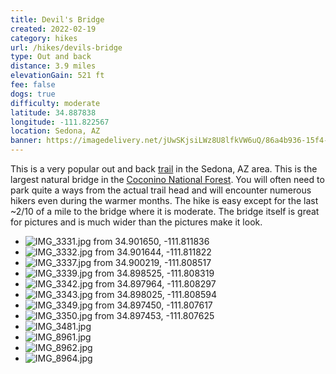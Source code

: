 ```yaml
---
title: Devil's Bridge
created: 2022-02-19
category: hikes
url: /hikes/devils-bridge
type: Out and back
distance: 3.9 miles
elevationGain: 521 ft
fee: false
dogs: true
difficulty: moderate
latitude: 34.887838
longitude: -111.822567
location: Sedona, AZ
banner: https://imagedelivery.net/jUwSKjsiLWz8U8lfkVW6uQ/86a4b936-15f4-4478-2c15-343bbab7ce00/banner
---
```

This is a very popular out and back [trail](https://www.alltrails.com/trail/us/arizona/devils-bridge-trail) in the Sedona, AZ area. This is the largest natural bridge in the [Coconino National Forest](https://www.fs.usda.gov/coconino/). You will often need to park quite a ways from the actual trail head and will encounter numerous hikers even during the warmer months. The hike is easy except for the last ~2/10 of a mile to the bridge where it is moderate. The bridge itself is great for pictures and is much wider than the pictures make it look.

<wb-map></wb-map>

- ![IMG_3331.jpg from 34.901650, -111.811836](https://imagedelivery.net/jUwSKjsiLWz8U8lfkVW6uQ/b77ac167-1f2c-45f7-ad8b-a04f18fa9200/330width)
- ![IMG_3332.jpg from 34.901644, -111.811822](https://imagedelivery.net/jUwSKjsiLWz8U8lfkVW6uQ/454c2f95-91bd-4284-dbbc-3ba851bc4200/330width)
- ![IMG_3337.jpg from 34.900219, -111.808517](https://imagedelivery.net/jUwSKjsiLWz8U8lfkVW6uQ/d9d38bfe-708e-4cd4-eb0a-9bbc4e285200/330width)
- ![IMG_3339.jpg from 34.898525, -111.808319](https://imagedelivery.net/jUwSKjsiLWz8U8lfkVW6uQ/9965fa68-14db-4470-69b4-977f85491300/330width)
- ![IMG_3342.jpg from 34.897964, -111.808297](https://imagedelivery.net/jUwSKjsiLWz8U8lfkVW6uQ/56a102b1-18e8-4844-686d-32e65f98d700/330width)
- ![IMG_3343.jpg from 34.898025, -111.808594](https://imagedelivery.net/jUwSKjsiLWz8U8lfkVW6uQ/268bd0aa-e9e5-4d71-2499-bebf52a19700/330width)
- ![IMG_3349.jpg from 34.897450, -111.807617](https://imagedelivery.net/jUwSKjsiLWz8U8lfkVW6uQ/58263b58-2ae7-406c-c409-2981a0795a00/330width)
- ![IMG_3350.jpg from 34.897453, -111.807625](https://imagedelivery.net/jUwSKjsiLWz8U8lfkVW6uQ/6174b858-fec2-42ff-556f-27280098f100/330width)
- ![IMG_3481.jpg](https://imagedelivery.net/jUwSKjsiLWz8U8lfkVW6uQ/bfee9672-f342-4706-1245-31cfc74c5000/330width)
- ![IMG_8961.jpg](https://imagedelivery.net/jUwSKjsiLWz8U8lfkVW6uQ/bd522807-e3a2-4ed3-250b-8e51bb04ed00/330width)
- ![IMG_8962.jpg](https://imagedelivery.net/jUwSKjsiLWz8U8lfkVW6uQ/c537aee3-1f1b-4ed5-663a-2cbe7a0c6700/330width)
- ![IMG_8964.jpg](https://imagedelivery.net/jUwSKjsiLWz8U8lfkVW6uQ/6c1a0f96-f767-4aa7-41b0-f2518f30bc00/330width)

